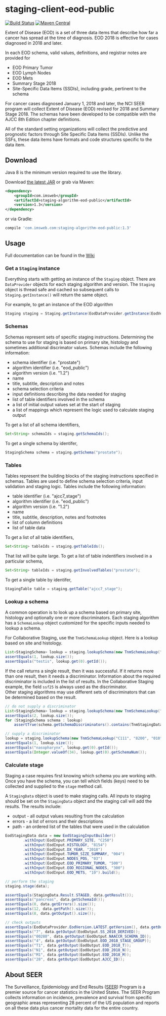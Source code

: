 # staging-client-eod-public

[![Build Status](https://travis-ci.com/imsweb/staging-algorithm-eod-public.svg?branch=master)](https://travis-ci.com/imsweb/staging-algorithm-eod-public)
[![Maven Central](https://maven-badges.herokuapp.com/maven-central/com.imsweb/staging-algorithm-eod-public/badge.svg)](https://maven-badges.herokuapp.com/maven-central/com.imsweb/staging-algorithm-eod-public)

Extent of Disease (EOD) is a set of three data items that describe how far a cancer has spread at the time of diagnosis. EOD 2018 is effective for cases 
diagnosed in 2018 and later.
 
In each EOD schema, valid values, definitions, and registrar notes are provided for
 
- EOD Primary Tumor
- EOD Lymph Nodes
- EOD Mets
- Summary Stage 2018
- Site-Specific Data Items (SSDIs), including grade, pertinent to the schema

For cancer cases diagnosed January 1, 2018 and later, the NCI SEER program will collect Extent of Disease (EOD) revised for 2018 and Summary Stage 2018. 
The schemas have been developed to be compatible with the AJCC 8th Edition chapter definitions. 

All of the standard setting organizations will collect the predictive and prognostic factors through Site Specific Data Items (SSDIs). Unlike the SSFs, 
these data items have formats and code structures specific to the data item.
 
## Download

Java 8 is the minimum version required to use the library.

Download [the latest JAR][1] or grab via Maven:

```xml
<dependency>
    <groupId>com.imsweb</groupId>
    <artifactId>staging-algorithm-eod-public</artifactId>
    <version>1.3</version>
</dependency>
```

or via Gradle:

```groovy
compile 'com.imsweb.com:staging-algorithm-eod-public:1.3'
```

## Usage

Full documentation can be found in the [Wiki](https://github.com/imsweb/staging-client-java/wiki/)

### Get a `Staging` instance

Everything starts with getting an instance of the `Staging` object.  There are `DataProvider` objects for each staging algorithm and version.  The `Staging`
object is thread safe and cached so subsequent calls to `Staging.getInstance()` will return the same object.

For example, to get an instance of the EOD algorithm

```java
Staging staging = Staging.getInstance(EodDataProvider.getInstance(EodVersion.v1_2));
```

### Schemas

Schemas represent sets of specific staging instructions.  Determining the schema to use for staging is based on primary site, histology and sometimes additional
discrimator values.  Schemas include the following information:

- schema identifier (i.e. "prostate")
- algorithm identifier (i.e. "eod_public")
- algorithm version (i.e. "1.2")
- name
- title, subtitle, description and notes
- schema selection criteria
- input definitions describing the data needed for staging
- list of table identifiers involved in the schema
- a list of initial output values set at the start of staging
- a list of mappings which represent the logic used to calculate staging output

To get a list of all schema identifiers,

```java
Set<String> schemaIds = staging.getSchemaIds();
```

To get a single schema by identifer,

```java
StagingSchema schema = staging.getSchema("prostate");
```

### Tables

Tables represent the building blocks of the staging instructions specified in schemas.  Tables are used to define schema selection criteria, input validation and staging logic.
Tables include the following information:

- table identifier (i.e. "ajcc7_stage")
- algorithm identifier (i.e. "eod_public")
- algorithm version (i.e. "1.2")
- name
- title, subtitle, description, notes and footnotes
- list of column definitions
- list of table data

To get a list of all table identifiers,

```java
Set<String> tableIds = staging.getTableIds();
```

That list will be quite large.  To get a list of table indentifiers involved in a particular schema,

```java
Set<String> tableIds = staging.getInvolvedTables("prostate");
```

To get a single table by identifer,

```java
StagingTable table = staging.getTable("ajcc7_stage");
```

### Lookup a schema

A common operation is to look up a schema based on primary site, histology and optionally one or more discriminators.  Each staging algorithm has 
a `SchemaLookup` object customized for the specific inputs needed to lookup a schema.

For Collaborative Staging, use the `TnmSchemaLookup` object.  Here is a lookup based on site and histology.

```java
List<StagingSchema> lookup = staging.lookupSchema(new TnmSchemaLookup("C629", "9231"));
assertEquals(1, lookup.size());
assertEquals("testis", lookup.get(0).getId());
```

If the call returns a single result, then it was successful.  If it returns more than one result, then it needs a discriminator.  Information about the 
required discriminator is included in the list of results.  In the Collaborative Staging example, the field `ssf25` is always used as the discriminator.  
Other staging algorithms may use different sets of discriminators that can be determined based on the result.

```java
// do not supply a discriminator
List<StagingSchema> lookup = staging.lookupSchema(new TnmSchemaLookup("C111", "8200"));
assertEquals(2, lookup.size());
for (StagingSchema schema : lookup)
    assertTrue(schema.getSchemaDiscriminators().contains(TnmStagingData.SSF25_KEY));

// supply a discriminator
lookup = staging.lookupSchema(new TnmSchemaLookup("C111", "8200", "010"));
assertEquals(1, lookup.size());
assertEquals("nasopharynx", lookup.get(0).getId());
assertEquals(Integer.valueOf(34), lookup.get(0).getSchemaNum());
```

### Calculate stage

Staging a case requires first knowing which schema you are working with.  Once you have the schema, you can tell which fields (keys) need to be collected and supplied
to the `stage` method call.

A `StagingData` object is used to make staging calls.  All inputs to staging should be set on the `StagingData` object and the staging call will add the results.  The
results include:

- output - all output values resulting from the calculation
- errors - a list of errors and their descriptions
- path - an ordered list of the tables that were used in the calculation

```java
EodStagingData data = new EodStagingInputBuilder()
		.withInput(EodInput.PRIMARY_SITE, "C250")
		.withInput(EodInput.HISTOLOGY, "8154")
		.withInput(EodInput.DX_YEAR, "2018")
		.withInput(EodInput.TUMOR_SIZE_SUMMARY, "004")
		.withInput(EodInput.NODES_POS, "03")
		.withInput(EodInput.EOD_PRIMARY_TUMOR, "500")
		.withInput(EodInput.EOD_REGIONAL_NODES, "300")
		.withInput(EodInput.EOD_METS, "10").build();

// perform the staging
staging.stage(data);

assertEquals(StagingData.Result.STAGED, data.getResult());
assertEquals("pancreas", data.getSchemaId());
assertEquals(0, data.getErrors().size());
assertEquals(12, data.getPath().size());
assertEquals(8, data.getOutput().size());

// check outputs
assertEquals(EodDataProvider.EodVersion.LATEST.getVersion(), data.getOutput(EodOutput.DERIVED_VERSION));
assertEquals("7", data.getOutput(EodOutput.SS_2018_DERIVED));
assertEquals("00280", data.getOutput(EodOutput.NAACCR_SCHEMA_ID));
assertEquals("4", data.getOutput(EodOutput.EOD_2018_STAGE_GROUP));
assertEquals("T1", data.getOutput(EodOutput.EOD_2018_T));
assertEquals("N1", data.getOutput(EodOutput.EOD_2018_N));
assertEquals("M1", data.getOutput(EodOutput.EOD_2018_M));
assertEquals("28", data.getOutput(EodOutput.AJCC_ID));
```

## About SEER

The Surveillance, Epidemiology and End Results ([SEER](http://seer.cancer.gov)) Program is a premier source for cancer statistics in the United States. The SEER
Program collects information on incidence, prevalence and survival from specific geographic areas representing 28 percent of the US population and reports on all
these data plus cancer mortality data for the entire country.

[1]: http://repository.sonatype.org/service/local/artifact/maven/redirect?r=central-proxy&g=com.imsweb&a=staging-algorithm-tnm&v=LATEST

